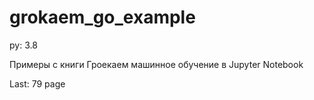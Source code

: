 # grokaem_go_example
py: 3.8

Примеры с книги Гроекаем машинное обучение в Jupyter Notebook

Last: 79 page